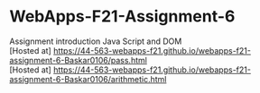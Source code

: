 # WebApps-F21-Assignment-6
Assignment introduction Java Script and DOM<br>
[Hosted at] https://44-563-webapps-f21.github.io/webapps-f21-assignment-6-Baskar0106/pass.html <br>
[Hosted at] https://44-563-webapps-f21.github.io/webapps-f21-assignment-6-Baskar0106/arithmetic.html <br>

